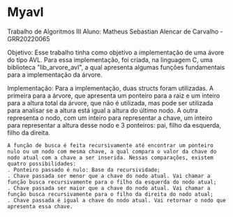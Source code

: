# Myavl
Trabalho de Algoritmos III
Aluno: Matheus Sebastian Alencar de Carvalho - GRR20220065

Objetivo:
    Esse trabalho tinha como objetivo a implementação de uma ávore do tipo AVL. Para essa implementação, foi criada, na linguagem C, uma biblioteca "lib_arvore_avl", a qual apresenta algumas funções fundamentais para a implementação da árvore. 

Implementação: 
  	Para a implementação, duas structs foram utilizadas. A primeira para a árvore, que apresenta um ponteiro para a raiz e um inteiro para a altura total da árvore, que não é utilizada, mas pode ser utilizada para analisar se a altura está igual a altura do último nodo. A outra representa o nodo, com um inteiro para representar a chave, um inteiro para representar a altura desse nodo e 3 ponteiros: pai, filho da esquerda, filho da direita.
    
    A função de busca é feita recursivamente até encontrar um ponteiro nulo ou um nodo com mesma chave, a qual compara o valor da chave do nodo atual com a chave a ser inserida. Nessas comparações, existem quatro possibilidades:
    . Ponteiro passado é nulo: Base da recursividade;
    . Chave passada ser menor que a chave do nodo atual. Vai chamar a função busca recursivamente para o filho da esquerda do nodo atual;
    . Chave passada ser maior que a chave do nodo atual. Vai chamar a função busca recursivamente para o filho da direita do nodo atual;
    . Chave passada é igual a chave do nodo atual. Vai retornar o nodo que apresenta essa chave.
    
    
    
    
